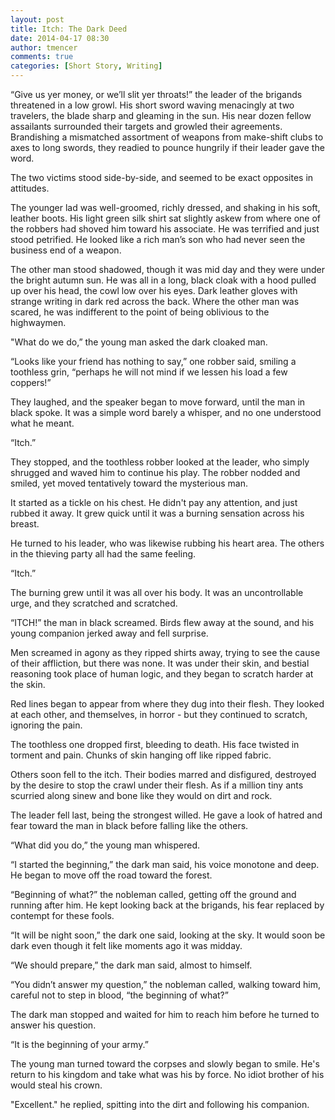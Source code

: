 ```yaml
---
layout: post
title: Itch: The Dark Deed
date: 2014-04-17 08:30
author: tmencer
comments: true
categories: [Short Story, Writing]
---
```

<p dir="ltr">“Give us yer money, or we’ll slit yer throats!” the leader of the brigands threatened in a low growl. His short sword waving menacingly at two travelers, the blade sharp and gleaming in the sun. His near dozen fellow assailants surrounded their targets and growled their agreements. Brandishing a mismatched assortment of weapons from make-shift clubs to axes to long swords, they readied to pounce hungrily if their leader gave the word.</p>
<p dir="ltr">The two victims stood side-by-side, and seemed to be exact opposites in attitudes.</p>
<p dir="ltr">The younger lad was well-groomed, richly dressed, and shaking in his soft, leather boots. His light green silk shirt sat slightly askew from where one of the robbers had shoved him toward his associate. He was terrified and just stood petrified. He looked like a rich man’s son who had never seen the business end of a weapon.</p>
<p dir="ltr">The other man stood shadowed, though it was mid day and they were under the bright autumn sun. He was all in a long, black cloak with a hood pulled up over his head, the cowl low over his eyes. Dark leather gloves with strange writing in dark red across the back. Where the other man was scared, he was indifferent to the point of being oblivious to the highwaymen.</p>
<p dir="ltr">"What do we do,” the young man asked the dark cloaked man.</p>
<p dir="ltr">“Looks like your friend has nothing to say,” one robber said, smiling a toothless grin, “perhaps he will not mind if we lessen his load a few coppers!”</p>
<p dir="ltr">They laughed, and the speaker began to move forward, until the man in black spoke. It was a simple word barely a whisper, and no one understood what he meant.</p>
<p dir="ltr">“Itch.”</p>
<p dir="ltr">They stopped, and the toothless robber looked at the leader, who simply shrugged and waved him to continue his play. The robber nodded and smiled, yet moved tentatively toward the mysterious man.</p>
<p dir="ltr">It started as a tickle on his chest. He didn't pay any attention, and just rubbed it away. It grew quick until it was a burning sensation across his breast.</p>
<p dir="ltr">He turned to his leader, who was likewise rubbing his heart area. The others in the thieving party all had the same feeling.</p>
<p dir="ltr">“Itch.”</p>
<p dir="ltr">The burning grew until it was all over his body. It was an uncontrollable urge, and they scratched and scratched.</p>
<p dir="ltr">“ITCH!” the man in black screamed. Birds flew away at the sound, and his young companion jerked away and fell surprise.</p>
<p dir="ltr">Men screamed in agony as they ripped shirts away, trying to see the cause of their affliction, but there was none. It was under their skin, and bestial reasoning took place of human logic, and they began to scratch harder at the skin.</p>
<p dir="ltr">Red lines began to appear from where they dug into their flesh. They looked at each other, and themselves, in horror - but they continued to scratch, ignoring the pain.</p>
<p dir="ltr">The toothless one dropped first, bleeding to death. His face twisted in torment and pain. Chunks of skin hanging off like ripped fabric.</p>
<p dir="ltr">Others soon fell to the itch. Their bodies marred and disfigured, destroyed by the desire to stop the crawl under their flesh. As if a million tiny ants scurried along sinew and bone like they would on dirt and rock.</p>
<p dir="ltr">The leader fell last, being the strongest willed. He gave a look of hatred and fear toward the man in black before falling like the others.</p>
<p dir="ltr">“What did you do,” the young man whispered.</p>
<p dir="ltr">“I started the beginning,” the dark man said, his voice monotone and deep. He began to move off the road toward the forest.</p>
<p dir="ltr">“Beginning of what?” the nobleman called, getting off the ground and running after him. He kept looking back at the brigands, his fear replaced by contempt for these fools.</p>
<p dir="ltr">“It will be night soon,” the dark one said, looking at the sky. It would soon be dark even though it felt like moments ago it was midday.</p>
<p dir="ltr">“We should prepare,” the dark man said, almost to himself.</p>
<p dir="ltr">“You didn’t answer my question,” the nobleman called, walking toward him, careful not to step in blood, “the beginning of what?”</p>
<p dir="ltr">The dark man stopped and waited for him to reach him before he turned to answer his question.</p>
“It is the beginning of your army.”

The young man turned toward the corpses and slowly began to smile. He's return to his kingdom and take what was his by force. No idiot brother of his would steal his crown.

"Excellent." he replied, spitting into the dirt and following his companion.
